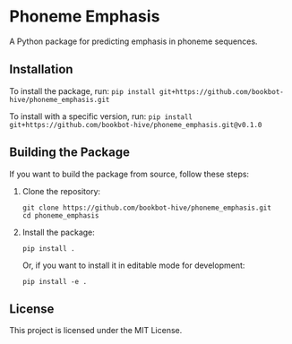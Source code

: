 # Phoneme Emphasis

A Python package for predicting emphasis in phoneme sequences.


## Installation

To install the package, run:
`pip install git+https://github.com/bookbot-hive/phoneme_emphasis.git`

To install with a specific version, run:
`pip install git+https://github.com/bookbot-hive/phoneme_emphasis.git@v0.1.0`

## Building the Package

If you want to build the package from source, follow these steps:

1. Clone the repository:
   ```
   git clone https://github.com/bookbot-hive/phoneme_emphasis.git
   cd phoneme_emphasis
   ```

2. Install the package:
   ```
   pip install .
   ```

   Or, if you want to install it in editable mode for development:
   ```
   pip install -e .
   ```

## License

This project is licensed under the MIT License.
